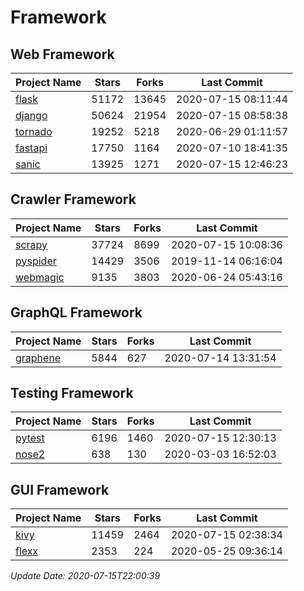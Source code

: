 # Framework

## Web Framework

| Project Name | Stars | Forks | Last Commit |
| ------------ | ----- | ----- | ----------- |
| [flask](https://github.com/pallets/flask) | 51172 | 13645 | 2020-07-15 08:11:44 |
| [django](https://github.com/django/django) | 50624 | 21954 | 2020-07-15 08:58:38 |
| [tornado](https://github.com/tornadoweb/tornado) | 19252 | 5218 | 2020-06-29 01:11:57 |
| [fastapi](https://github.com/tiangolo/fastapi) | 17750 | 1164 | 2020-07-10 18:41:35 |
| [sanic](https://github.com/huge-success/sanic) | 13925 | 1271 | 2020-07-15 12:46:23 |

## Crawler Framework

| Project Name | Stars | Forks | Last Commit |
| ------------ | ----- | ----- | ----------- |
| [scrapy](https://github.com/scrapy/scrapy) | 37724 | 8699 | 2020-07-15 10:08:36 |
| [pyspider](https://github.com/binux/pyspider) | 14429 | 3506 | 2019-11-14 06:16:04 |
| [webmagic](https://github.com/code4craft/webmagic) | 9135 | 3803 | 2020-06-24 05:43:16 |

## GraphQL Framework

| Project Name | Stars | Forks | Last Commit |
| ------------ | ----- | ----- | ----------- |
| [graphene](https://github.com/graphql-python/graphene) | 5844 | 627 | 2020-07-14 13:31:54 |

## Testing Framework

| Project Name | Stars | Forks | Last Commit |
| ------------ | ----- | ----- | ----------- |
| [pytest](https://github.com/pytest-dev/pytest) | 6196 | 1460 | 2020-07-15 12:30:13 |
| [nose2](https://github.com/nose-devs/nose2) | 638 | 130 | 2020-03-03 16:52:03 |

## GUI Framework

| Project Name | Stars | Forks | Last Commit |
| ------------ | ----- | ----- | ----------- |
| [kivy](https://github.com/kivy/kivy) | 11459 | 2464 | 2020-07-15 02:38:34 |
| [flexx](https://github.com/flexxui/flexx) | 2353 | 224 | 2020-05-25 09:36:14 |

*Update Date: 2020-07-15T22:00:39*
